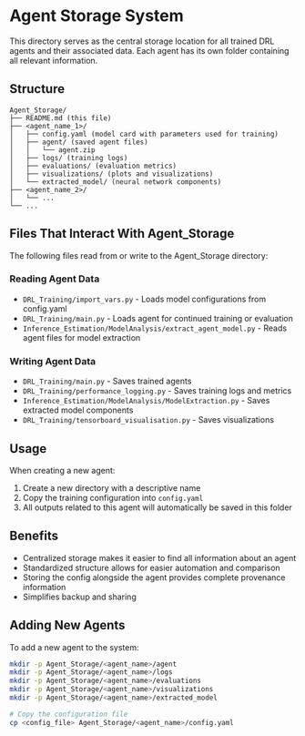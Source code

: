 # Agent Storage System

This directory serves as the central storage location for all trained DRL agents and their associated data. Each agent has its own folder containing all relevant information.

## Structure

```
Agent_Storage/
├── README.md (this file)
├── <agent_name_1>/
│   ├── config.yaml (model card with parameters used for training)
│   ├── agent/ (saved agent files)
│   │   └── agent.zip
│   ├── logs/ (training logs)
│   ├── evaluations/ (evaluation metrics)
│   ├── visualizations/ (plots and visualizations)
│   └── extracted_model/ (neural network components)
├── <agent_name_2>/
│   └── ...
└── ...
```

## Files That Interact With Agent_Storage

The following files read from or write to the Agent_Storage directory:

### Reading Agent Data
- `DRL_Training/import_vars.py` - Loads model configurations from config.yaml
- `DRL_Training/main.py` - Loads agent for continued training or evaluation
- `Inference_Estimation/ModelAnalysis/extract_agent_model.py` - Reads agent files for model extraction

### Writing Agent Data
- `DRL_Training/main.py` - Saves trained agents
- `DRL_Training/performance_logging.py` - Saves training logs and metrics
- `Inference_Estimation/ModelAnalysis/ModelExtraction.py` - Saves extracted model components
- `DRL_Training/tensorboard_visualisation.py` - Saves visualizations

## Usage

When creating a new agent:
1. Create a new directory with a descriptive name
2. Copy the training configuration into `config.yaml` 
3. All outputs related to this agent will automatically be saved in this folder

## Benefits

- Centralized storage makes it easier to find all information about an agent
- Standardized structure allows for easier automation and comparison
- Storing the config alongside the agent provides complete provenance information
- Simplifies backup and sharing

## Adding New Agents

To add a new agent to the system:

```bash
mkdir -p Agent_Storage/<agent_name>/agent
mkdir -p Agent_Storage/<agent_name>/logs
mkdir -p Agent_Storage/<agent_name>/evaluations
mkdir -p Agent_Storage/<agent_name>/visualizations
mkdir -p Agent_Storage/<agent_name>/extracted_model

# Copy the configuration file
cp <config_file> Agent_Storage/<agent_name>/config.yaml
``` 